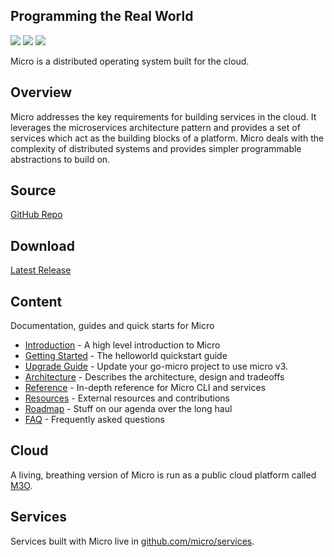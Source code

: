 ## Programming the Real World

<div>
  <a href="https://github.com/micro/micro/stargazers"><img src="https://img.shields.io/github/stars/micro/micro?style=social" /></a>
  <a href="https://m3o.com"><img src="https://img.shields.io/badge/micro-cloud-orange" /></a>
  <a href="https://slack.m3o.com"><img src="https://img.shields.io/badge/micro-community-red" /></a>
</div>

Micro is a distributed operating system built for the cloud.

## Overview

Micro addresses the key requirements for building services in the cloud. It leverages the microservices
architecture pattern and provides a set of services which act as the building blocks of a platform. Micro deals
with the complexity of distributed systems and provides simpler programmable abstractions to build on. 

## Source

[GitHub Repo](https://github.com/micro/micro)

## Download

[Latest Release](https://github.com/micro/micro/releases/latest)

## Content

Documentation, guides and quick starts for Micro

- [Introduction](introduction) - A high level introduction to Micro
- [Getting Started](getting-started) - The helloworld quickstart guide
- [Upgrade Guide](upgrade-guide) - Update your go-micro project to use micro v3.
- [Architecture](architecture) - Describes the architecture, design and tradeoffs
- [Reference](reference) - In-depth reference for Micro CLI and services
- [Resources](resources) - External resources and contributions
- [Roadmap](roadmap) - Stuff on our agenda over the long haul
- [FAQ](faq) - Frequently asked questions

## Cloud

A living, breathing version of Micro is run as a public cloud platform called [M3O](https://m3o.com).

## Services

Services built with Micro live in [github.com/micro/services](https://github.com/micro/services).
